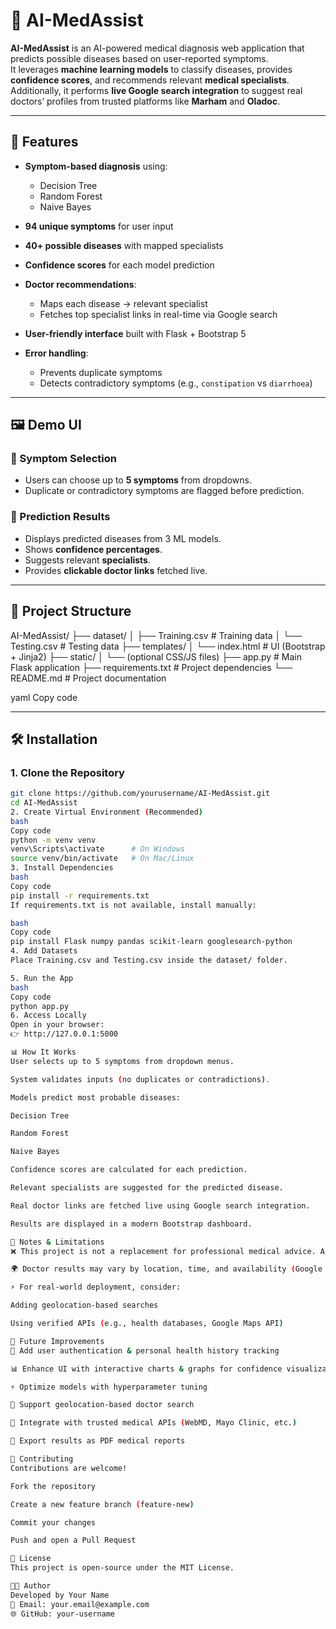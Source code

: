 # 🏥 AI-MedAssist

**AI-MedAssist** is an AI-powered medical diagnosis web application that predicts possible diseases based on user-reported symptoms.  
It leverages **machine learning models** to classify diseases, provides **confidence scores**, and recommends relevant **medical specialists**.  
Additionally, it performs **live Google search integration** to suggest real doctors’ profiles from trusted platforms like **Marham** and **Oladoc**.

---

## 🚀 Features

- **Symptom-based diagnosis** using:
  - Decision Tree  
  - Random Forest  
  - Naive Bayes  

- **94 unique symptoms** for user input  
- **40+ possible diseases** with mapped specialists  
- **Confidence scores** for each model prediction  
- **Doctor recommendations**:
  - Maps each disease → relevant specialist  
  - Fetches top specialist links in real-time via Google search  
- **User-friendly interface** built with Flask + Bootstrap 5  
- **Error handling**:
  - Prevents duplicate symptoms  
  - Detects contradictory symptoms (e.g., `constipation` vs `diarrhoea`)  

---

## 🖼️ Demo UI

### 🔹 Symptom Selection
- Users can choose up to **5 symptoms** from dropdowns.  
- Duplicate or contradictory symptoms are flagged before prediction.

### 🔹 Prediction Results
- Displays predicted diseases from 3 ML models.  
- Shows **confidence percentages**.  
- Suggests relevant **specialists**.  
- Provides **clickable doctor links** fetched live.  

---

## 📂 Project Structure

AI-MedAssist/
├── dataset/
│ ├── Training.csv # Training data
│ └── Testing.csv # Testing data
├── templates/
│ └── index.html # UI (Bootstrap + Jinja2)
├── static/
│ └── (optional CSS/JS files)
├── app.py # Main Flask application
├── requirements.txt # Project dependencies
└── README.md # Project documentation

yaml
Copy code

---

## 🛠️ Installation

### 1. Clone the Repository
```bash
git clone https://github.com/yourusername/AI-MedAssist.git
cd AI-MedAssist
2. Create Virtual Environment (Recommended)
bash
Copy code
python -m venv venv
venv\Scripts\activate      # On Windows
source venv/bin/activate   # On Mac/Linux
3. Install Dependencies
bash
Copy code
pip install -r requirements.txt
If requirements.txt is not available, install manually:

bash
Copy code
pip install Flask numpy pandas scikit-learn googlesearch-python
4. Add Datasets
Place Training.csv and Testing.csv inside the dataset/ folder.

5. Run the App
bash
Copy code
python app.py
6. Access Locally
Open in your browser:
👉 http://127.0.0.1:5000

📊 How It Works
User selects up to 5 symptoms from dropdown menus.

System validates inputs (no duplicates or contradictions).

Models predict most probable diseases:

Decision Tree

Random Forest

Naive Bayes

Confidence scores are calculated for each prediction.

Relevant specialists are suggested for the predicted disease.

Real doctor links are fetched live using Google search integration.

Results are displayed in a modern Bootstrap dashboard.

🔐 Notes & Limitations
❌ This project is not a replacement for professional medical advice. Always consult a licensed doctor.

🌍 Doctor results may vary by location, time, and availability (Google search dependent).

⚡ For real-world deployment, consider:

Adding geolocation-based searches

Using verified APIs (e.g., health databases, Google Maps API)

📌 Future Improvements
🔑 Add user authentication & personal health history tracking

📊 Enhance UI with interactive charts & graphs for confidence visualization

⚡ Optimize models with hyperparameter tuning

📍 Support geolocation-based doctor search

🔗 Integrate with trusted medical APIs (WebMD, Mayo Clinic, etc.)

📑 Export results as PDF medical reports

🤝 Contributing
Contributions are welcome!

Fork the repository

Create a new feature branch (feature-new)

Commit your changes

Push and open a Pull Request

📜 License
This project is open-source under the MIT License.

👨‍💻 Author
Developed by Your Name
📧 Email: your.email@example.com
🌐 GitHub: your-username
